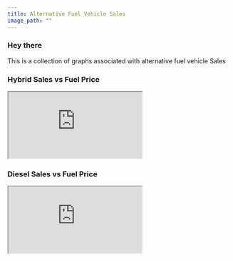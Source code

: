 ```yaml
---
title: Alternative Fuel Vehicle Sales
image_path: ""
---
```


### Hey there

This is a collection of graphs associated with alternative fuel vehicle Sales

### Hybrid Sales vs Fuel Price

<iframe src="https://docs.google.com/spreadsheets/d/1y0riXfJf_n2kPzmiAW4PCw4XGXNUrQnPf3YtgyQXi50/pubchart?oid=206686998&amp;format=interactive"></iframe>

### Diesel Sales vs Fuel Price

<iframe src="https://docs.google.com/spreadsheets/d/1y0riXfJf_n2kPzmiAW4PCw4XGXNUrQnPf3YtgyQXi50/pubchart?oid=710520165&amp;format=interactive"></iframe>
